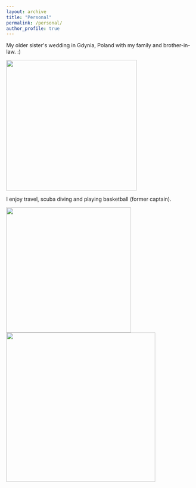 ```yaml
---
layout: archive
title: "Personal"
permalink: /personal/
author_profile: true
---
```



My older sister's wedding in Gdynia, Poland with my family and brother-in-law. :)

<img src="https://Reina-Kawai.github.io/images/fam-dinner.jpg" width="350">


I enjoy travel, scuba diving and playing basketball (former captain).

<p float="left">
<img src="https://Reina-Kawai.github.io/images/fam-scuba-diving.jpg" width="335" />
<img src="https://Reina-Kawai.github.io/images/personal_grand_canyon.jpg" width="400" />
</p>
